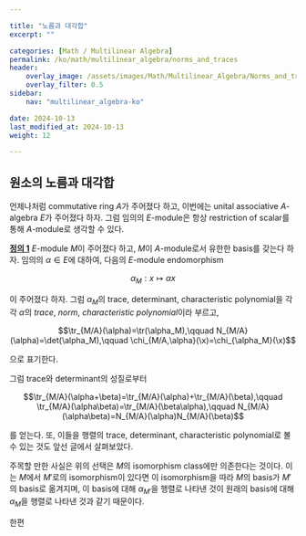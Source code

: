 ```yaml
---

title: "노름과 대각합"
excerpt: ""

categories: [Math / Multilinear Algebra]
permalink: /ko/math/multilinear_algebra/norms_and_traces
header:
    overlay_image: /assets/images/Math/Multilinear_Algebra/Norms_and_traces.png
    overlay_filter: 0.5
sidebar: 
    nav: "multilinear_algebra-ko"

date: 2024-10-13
last_modified_at: 2024-10-13
weight: 12

---
```


## 원소의 노름과 대각합

언제나처럼 commutative ring $A$가 주어졌다 하고, 이번에는 unital associative $A$-algebra $E$가 주어졌다 하자. 그럼 임의의 $E$-module은 항상 restriction of scalar를 통해 $A$-module로 생각할 수 있다.

<div class="definition" markdown="1">

<ins id="def1">**정의 1**</ins> $E$-module $M$이 주어졌다 하고, $M$이 $A$-module로서 유한한 basis를 갖는다 하자. 임의의 $\alpha\in E$에 대하여, 다음의 $E$-module endomorphism

$$\alpha_M: x\mapsto \alpha x$$

이 주어졌다 하자. 그럼 $\alpha_M$의 trace, determinant, characteristic polynomial을 각각 $\alpha$의 *trace*, *norm*, *characteristic polynomial*이라 부르고,

$$\tr_{M/A}(\alpha)=\tr(\alpha_M),\qquad N_{M/A}(\alpha)=\det(\alpha_M),\qquad \chi_{M/A,\alpha}(\x)=\chi_{\alpha_M}(\x)$$

으로 표기한다.

</div>

그럼 trace와 determinant의 성질로부터

$$\tr_{M/A}(\alpha+\beta)=\tr_{M/A}(\alpha)+\tr_{M/A}(\beta),\qquad \tr_{M/A}(\alpha\beta)=\tr_{M/A}(\beta\alpha),\qquad N_{M/A}(\alpha\beta)=N_{M/A}(\alpha)N_{M/A}(\beta)$$

를 얻는다. 또, 이들을 행렬의 trace, determinant, characteristic polynomial로 볼 수 있는 것도 앞선 글에서 살펴보았다. 

주목할 만한 사실은 위의 선택은 $M$의 isomorphism class에만 의존한다는 것이다. 이는 $M$에서 $M'$로의 isomorphism이 있다면 이 isomorphism을 따라 $M$의 basis가 $M'$의 basis로 옮겨지며, 이 basis에 대해 $\alpha_{M'}$을 행렬로 나타낸 것이 원래의 basis에 대해 $\alpha_M$을 행렬로 나타낸 것과 같기 때문이다.

한편 